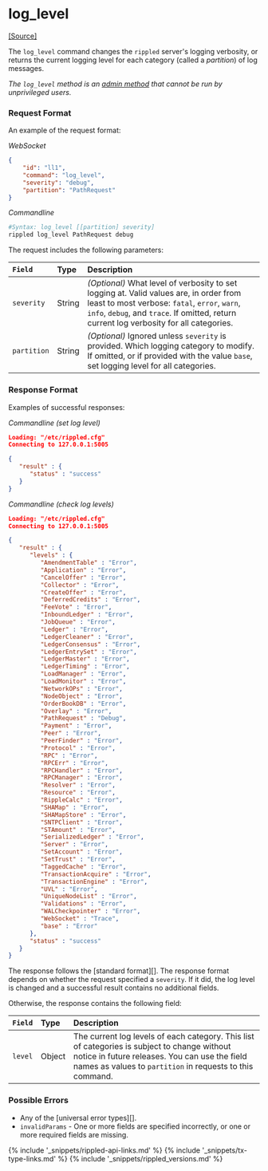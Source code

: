 # log_level
[[Source]](https://github.com/ripple/rippled/blob/155fcdbcd0b4927152892c8c8be01d9cf62bed68/src/ripple/rpc/handlers/LogLevel.cpp "Source")

The `log_level` command changes the `rippled` server's logging verbosity, or returns the current logging level for each category (called a _partition_) of log messages.

_The `log_level` method is an [admin method](admin-rippled-methods.html) that cannot be run by unprivileged users._

### Request Format
An example of the request format:

<!-- MULTICODE_BLOCK_START -->

*WebSocket*

```json
{
    "id": "ll1",
    "command": "log_level",
    "severity": "debug",
    "partition": "PathRequest"
}
```

*Commandline*

```sh
#Syntax: log_level [[partition] severity]
rippled log_level PathRequest debug
```

<!-- MULTICODE_BLOCK_END -->

The request includes the following parameters:

| `Field`     | Type   | Description                                           |
|:------------|:-------|:------------------------------------------------------|
| `severity`  | String | _(Optional)_ What level of verbosity to set logging at. Valid values are, in order from least to most verbose: `fatal`, `error`, `warn`, `info`, `debug`, and `trace`. If omitted, return current log verbosity for all categories. |
| `partition` | String | _(Optional)_ Ignored unless `severity` is provided. Which logging category to modify. If omitted, or if provided with the value `base`, set logging level for all categories. |

### Response Format

Examples of successful responses:

<!-- MULTICODE_BLOCK_START -->

*Commandline (set log level)*

```json
Loading: "/etc/rippled.cfg"
Connecting to 127.0.0.1:5005

{
   "result" : {
      "status" : "success"
   }
}
```

*Commandline (check log levels)*

```json
Loading: "/etc/rippled.cfg"
Connecting to 127.0.0.1:5005

{
   "result" : {
      "levels" : {
         "AmendmentTable" : "Error",
         "Application" : "Error",
         "CancelOffer" : "Error",
         "Collector" : "Error",
         "CreateOffer" : "Error",
         "DeferredCredits" : "Error",
         "FeeVote" : "Error",
         "InboundLedger" : "Error",
         "JobQueue" : "Error",
         "Ledger" : "Error",
         "LedgerCleaner" : "Error",
         "LedgerConsensus" : "Error",
         "LedgerEntrySet" : "Error",
         "LedgerMaster" : "Error",
         "LedgerTiming" : "Error",
         "LoadManager" : "Error",
         "LoadMonitor" : "Error",
         "NetworkOPs" : "Error",
         "NodeObject" : "Error",
         "OrderBookDB" : "Error",
         "Overlay" : "Error",
         "PathRequest" : "Debug",
         "Payment" : "Error",
         "Peer" : "Error",
         "PeerFinder" : "Error",
         "Protocol" : "Error",
         "RPC" : "Error",
         "RPCErr" : "Error",
         "RPCHandler" : "Error",
         "RPCManager" : "Error",
         "Resolver" : "Error",
         "Resource" : "Error",
         "RippleCalc" : "Error",
         "SHAMap" : "Error",
         "SHAMapStore" : "Error",
         "SNTPClient" : "Error",
         "STAmount" : "Error",
         "SerializedLedger" : "Error",
         "Server" : "Error",
         "SetAccount" : "Error",
         "SetTrust" : "Error",
         "TaggedCache" : "Error",
         "TransactionAcquire" : "Error",
         "TransactionEngine" : "Error",
         "UVL" : "Error",
         "UniqueNodeList" : "Error",
         "Validations" : "Error",
         "WALCheckpointer" : "Error",
         "WebSocket" : "Trace",
         "base" : "Error"
      },
      "status" : "success"
   }
}
```

<!-- MULTICODE_BLOCK_END -->

The response follows the [standard format][]. The response format depends on whether the request specified a `severity`. If it did, the log level is changed and a successful result contains no additional fields.

Otherwise, the response contains the following field:

| `Field` | Type   | Description                                               |
|:--------|:-------|:----------------------------------------------------------|
| `level` | Object | The current log levels of each category. This list of categories is subject to change without notice in future releases. You can use the field names as values to `partition` in requests to this command. |

### Possible Errors

* Any of the [universal error types][].
* `invalidParams` - One or more fields are specified incorrectly, or one or more required fields are missing.

<!--{# common link defs #}-->
{% include '_snippets/rippled-api-links.md' %}
{% include '_snippets/tx-type-links.md' %}
{% include '_snippets/rippled_versions.md' %}
